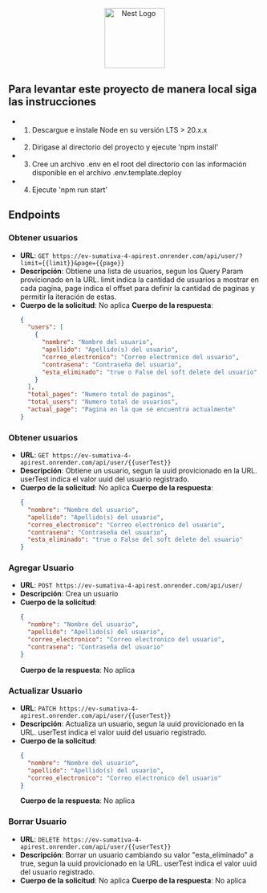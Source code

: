   <p align="center">
    <a href="http://nestjs.com/" target="blank"><img src="https://nestjs.com/img/logo-small.svg" width="120" alt="Nest Logo" /></a>
  </p>

## Para levantar este proyecto de manera local siga las instrucciones

- 1. Descargue e instale Node en su versión LTS > 20.x.x
- 2. Dirigase al directorio del proyecto y ejecute 'npm install'
- 3. Cree un archivo .env en el root del directorio con las información disponible en el archivo .env.template.deploy
- 4. Ejecute 'npm run start'

## Endpoints

### Obtener usuarios

- **URL**: `GET https://ev-sumativa-4-apirest.onrender.com/api/user/?limit={{limit}}&page={{page}}`
- **Descripción**: Obtiene una lista de usuarios, segun los Query Param provicionado en la URL. limit indica la cantidad de usuarios a mostrar en cada pagina, page indica el offset para definir la cantidad de paginas y permitir la iteración de estas.
- **Cuerpo de la solicitud**: No aplica
  **Cuerpo de la respuesta**:
  ```json
  {
    "users": [
      {
        "nombre": "Nombre del usuario",
        "apellido": "Apellido(s) del usuario",
        "correo_electronico": "Correo electronico del usuario",
        "contrasena": "Contraseña del usuario",
        "esta_eliminado": "true o False del soft delete del usuario"
      }
    ],
    "total_pages": "Numero total de paginas",
    "total_users": "Numero total de usuarios",
    "actual_page": "Pagina en la que se encuentra actualmente"
  }
  ```

### Obtener usuarios

- **URL**: `GET https://ev-sumativa-4-apirest.onrender.com/api/user/{{userTest}}`
- **Descripción**: Obtiene un usuario, segun la uuid provicionado en la URL. userTest indica el valor uuid del usuario registrado.
- **Cuerpo de la solicitud**: No aplica
  **Cuerpo de la respuesta**:
  ```json
  {
    "nombre": "Nombre del usuario",
    "apellido": "Apellido(s) del usuario",
    "correo_electronico": "Correo electronico del usuario",
    "contrasena": "Contraseña del usuario",
    "esta_eliminado": "true o False del soft delete del usuario"
  }
  ```

### Agregar Usuario

- **URL**: `POST https://ev-sumativa-4-apirest.onrender.com/api/user/`
- **Descripción**: Crea un usuario
- **Cuerpo de la solicitud**:
  ```json
  {
    "nombre": "Nombre del usuario",
    "apellido": "Apellido(s) del usuario",
    "correo_electronico": "Correo electronico del usuario",
    "contrasena": "Contraseña del usuario"
  }
  ```
  **Cuerpo de la respuesta**: No aplica

### Actualizar Usuario

- **URL**: `PATCH https://ev-sumativa-4-apirest.onrender.com/api/user/{{userTest}}`
- **Descripción**: Actualiza un usuario, segun la uuid provicionado en la URL. userTest indica el valor uuid del usuario registrado.
- **Cuerpo de la solicitud**:
  ```json
  {
    "nombre": "Nombre del usuario",
    "apellido": "Apellido(s) del usuario",
    "correo_electronico": "Correo electronico del usuario"
  }
  ```
  **Cuerpo de la respuesta**: No aplica

### Borrar Usuario

- **URL**: `DELETE https://ev-sumativa-4-apirest.onrender.com/api/user/{{userTest}}`
- **Descripción**: Borrar un usuario cambiando su valor "esta_eliminado" a true, segun la uuid provicionado en la URL. userTest indica el valor uuid del usuario registrado.
- **Cuerpo de la solicitud**: No aplica
  **Cuerpo de la respuesta**: No aplica
